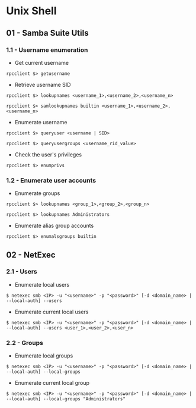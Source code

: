 # Unix Shell

## 01 - Samba Suite Utils

### 1.1 - Username enumeration

- Get current username

`rpcclient $> getusername`

- Retrieve username SID

```
rpcclient $> lookupnames <username_1>,<username_2>,<username_n>

rpcclient $> samlookupnames builtin <username_1>,<username_2>,<username_n>
```

- Enumerate username

```
rpcclient $> queryuser <username | SID>

rpcclient $> queryusergroups <username_rid_value>
```

- Check the user's privileges

`rpcclient $> enumprivs`

### 1.2 - Enumerate user accounts

- Enumerate groups

```
rpcclient $> lookupnames <group_1>,<group_2>,<group_n>

rpcclient $> lookupnames Administrators
```

- Enumerate alias group accounts

`rpcclient $> enumalsgroups builtin`

## 02 - NetExec

### 2.1 - Users

- Enumerate local users

`$ netexec smb <IP> -u "<username>" -p "<password>" [-d <domain_name> | --local-auth] --users`

- Enumerate current local users

```
$ netexec smb <IP> -u "<username>" -p "<password>" [-d <domain_name> | --local-auth] --users <user_1>,<user_2>,<user_n>
```

### 2.2 - Groups

- Enumerate local groups

`$ netexec smb <IP> -u "<username>" -p "<password>" [-d <domain_name> | --local-auth] --local-groups`

- Enumerate current local group

```
$ netexec smb <IP> -u "<username>" -p "<password>" [-d <domain_name> | --local-auth] --local-groups "Administrators"
```